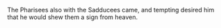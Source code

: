 The Pharisees also with the Sadducees came, and tempting desired him that he would shew them a sign from heaven.
